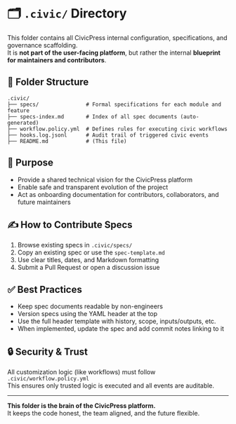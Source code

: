 # 🗂️ `.civic/` Directory

This folder contains all CivicPress internal configuration, specifications, and
governance scaffolding.  
It is **not part of the user-facing platform**, but rather the internal
**blueprint for maintainers and contributors**.

## 📁 Folder Structure

```
.civic/
├── specs/               # Formal specifications for each module and feature
├── specs-index.md       # Index of all spec documents (auto-generated)
├── workflow.policy.yml  # Defines rules for executing civic workflows
├── hooks.log.jsonl      # Audit trail of triggered civic events
├── README.md            # (This file)
```

## 📜 Purpose

- Provide a shared technical vision for the CivicPress platform
- Enable safe and transparent evolution of the project
- Act as onboarding documentation for contributors, collaborators, and future
  maintainers

## ✍️ How to Contribute Specs

1. Browse existing specs in `.civic/specs/`
2. Copy an existing spec or use the `spec-template.md`
3. Use clear titles, dates, and Markdown formatting
4. Submit a Pull Request or open a discussion issue

## ✅ Best Practices

- Keep spec documents readable by non-engineers
- Version specs using the YAML header at the top
- Use the full header template with history, scope, inputs/outputs, etc.
- When implemented, update the spec and add commit notes linking to it

## 🔒 Security & Trust

All customization logic (like workflows) must follow
`.civic/workflow.policy.yml`  
This ensures only trusted logic is executed and all events are auditable.

---

**This folder is the brain of the CivicPress platform.**  
It keeps the code honest, the team aligned, and the future flexible.
